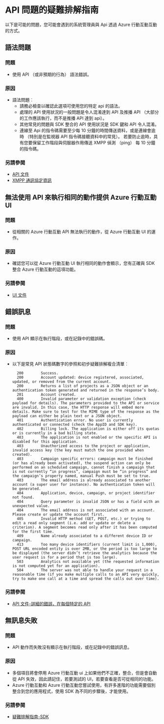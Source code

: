 <properties 
   pageTitle="疑難排解指南-Api azure 行動互動" 
   description="疑難排解 Azure 行動互動-Api 指南" 
   services="mobile-engagement" 
   documentationCenter="" 
   authors="piyushjo" 
   manager="erikre" 
   editor=""/>

<tags
   ms.service="mobile-engagement"
   ms.devlang="na"
   ms.topic="article"
   ms.tgt_pltfrm="mobile-multiple"
   ms.workload="mobile" 
   ms.date="10/04/2016"
   ms.author="piyushjo"/>

# <a name="troubleshooting-guide-for-api-issues"></a>API 問題的疑難排解指南

以下是可能的問題，您可能會遇到的系統管理員與 Api 透過 Azure 行動互動互動的方式。

## <a name="syntax-issues"></a>語法問題

### <a name="issue"></a>問題
- 使用 API （或非預期的行為） 語法錯誤。

### <a name="causes"></a>原因

- 語法問題︰
    - 請務必檢查以確認此選項可使用您的特定 api 的語法。
    - 處理的 API 使用狀況的一般問題是令人混淆達到 API 及推播 API （大部分的工作應該執行，而不是推播 API 達到 api）。 
    - 其他常見的問題與 SDK 整合的 API 使用狀況是 SDK 鍵和 API 令人混淆。
    - 連線至 Api 的指令碼需要至少每 10 分鐘的時間傳送資料，或是連線會逾時 （特別是在監視器 API 指令碼接聽資料中的常見）。 若要防止逾時，具有您要保留工作階段與伺服器作用傳送 XMPP 偵測 （ping） 每 10 分鐘的指令碼。

### <a name="see-also"></a>另請參閱
 
- [API 文件][Link 4]
- [XMPP 通訊協定資訊]( http://xmpp.org/extensions/xep-0199.html)
 
## <a name="unable-to-use-the-api-to-perform-the-same-action-available-in-the-azure-mobile-engagement-ui"></a>無法使用 API 來執行相同的動作提供 Azure 行動互動 UI

### <a name="issue"></a>問題
- 從相關的 Azure 行動互動 API 無法執行的動作，從 Azure 行動互動 UI 的運作。

### <a name="causes"></a>原因

- 確認您可以從 Azure 行動互動 UI 執行相同的動作會顯示，您有正確與 SDK 整合 Azure 行動互動的這項功能。

### <a name="see-also"></a>另請參閱
 
- [UI 文件][Link 1]
 
## <a name="error-messages"></a>錯誤訊息

### <a name="issue"></a>問題
- 使用 API 顯示在執行階段，或在記錄中的錯誤碼。

### <a name="causes"></a>原因

- 以下是常見 API 狀態碼數字的參照和初步疑難排解複合清單︰

        200        Success.
        200        Account updated: device registered, associated, updated, or removed from the current account.
        200        Returns a list of projects as a JSON object or an authentication token generated and returned in the response’s body.
        201        Account created.
        400        Invalid parameter or validation exception (check payload for details). The parameters provided to the API or service are invalid. In this case, the HTTP response will embed more details. Make sure to test for the MIME type of the response as the payload can either be plain text or a JSON object.
        401        Authentication error. No user is currently authenticated or connected (check the AppID and SDK key).
        402        Billing lock. The application is either off its quotas or is currently in a bad billing state.
        403        The application is not enabled or the specific API is disabled for this application.
        403        Unauthorized access to the project or application, invalid access key (the key must match the one provided when created).
        403        Campaign specific errors: campaign must be finished (or has already been activated), the suspend action can only be performed on an scheduled campaign, cannot finish a campaign that is not currently “in progress”, campaign must be “in progress” and the campaign’s property named, manual Push must be set to true.
        403        The email address is already associated to another account (a super user for instance). No authentication token will be generated.
        404        Application, device, campaign, or project identifier not found.
        404        Query parameter is invalid JSON or has a field with an unexpected value.
        404        The email address is not associated with an account. Please create or update the account first.
        405        Invalid HTTP method (GET, POST, etc.) or trying to edit a read only segment (i.e. add or update or delete a criterion). A segment becomes read only after it has been computed for the first time.
        409        Name already associated to a different device ID or campaign.
        413        Too many device identifiers (current limit is 1,000), POST URL encoded entity is over 2MB, or the period is too large to be displayed (the server didn’t retrieve the analytics because the user request is for a period that is too large).
        503        Analytics not available yet (the requested information is not computed yet for an application).
        504        The server was not able to handle your request in a reasonable time (if you make multiple calls to an API very quickly, try to make one call at a time and spread the calls out over time).

### <a name="see-also"></a>另請參閱

- [API 文件-詳細的錯誤，在每個特定的 API][Link 4]
 
## <a name="silent-failures"></a>無訊息失敗

### <a name="issue"></a>問題
- API 動作而失敗沒有顯示在執行階段，或在記錄中的錯誤訊息。

### <a name="causes"></a>原因

- 多個項目將會停用 Azure 行動互動 ui 上如果他們不正確，整合，但是會自動從 API 失效，因此請記住，若要測試的 UI，若要查看是否可從相同的功能。
- Azure 行動互動和 Azure 行動互動您嘗試使用，有許多進階的功能需要個別整合到您的應用程式，使用 SDK 為不同的步驟後，才能使用。

### <a name="see-also"></a>另請參閱

- [疑難排解指南-SDK][Link 25]
 
<!--Link references-->
[Link 1]: mobile-engagement-user-interface-home.md
[Link 2]: mobile-engagement-troubleshooting-guide.md
[Link 3]: mobile-engagement-how-tos.md
[Link 4]: http://go.microsoft.com/fwlink/?LinkID=525553
[Link 5]: http://go.microsoft.com/fwlink/?LinkID=525554
[Link 6]: http://go.microsoft.com/fwlink/?LinkId=525555
[Link 7]: https://account.windowsazure.com/PreviewFeatures
[Link 8]: https://social.msdn.microsoft.com/Forums/azure/en-US/home?forum=azuremobileengagement
[Link 9]: http://azure.microsoft.com/en-us/services/mobile-engagement/
[Link 10]: http://azure.microsoft.com/en-us/documentation/services/mobile-engagement/
[Link 11]: http://azure.microsoft.com/en-us/pricing/details/mobile-engagement/
[Link 12]: mobile-engagement-user-interface-navigation.md
[Link 13]: mobile-engagement-user-interface-home.md
[Link 14]: mobile-engagement-user-interface-my-account.md
[Link 15]: mobile-engagement-user-interface-analytics.md
[Link 16]: mobile-engagement-user-interface-monitor.md
[Link 17]: mobile-engagement-user-interface-reach.md
[Link 18]: mobile-engagement-user-interface-segments.md
[Link 19]: mobile-engagement-user-interface-dashboard.md
[Link 20]: mobile-engagement-user-interface-settings.md
[Link 21]: mobile-engagement-troubleshooting-guide-analytics.md
[Link 22]: mobile-engagement-troubleshooting-guide-apis.md
[Link 23]: mobile-engagement-troubleshooting-guide-push-reach.md
[Link 24]: mobile-engagement-troubleshooting-guide-service.md
[Link 25]: mobile-engagement-troubleshooting-guide-sdk.md
[Link 26]: mobile-engagement-troubleshooting-guide-sr-info.md
[Link 27]: mobile-engagement-user-interface-reach-campaign.md
[Link 28]: mobile-engagement-user-interface-reach-criterion.md
[Link 29]: mobile-engagement-user-interface-reach-content.md
 

